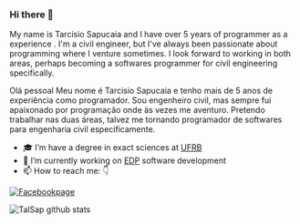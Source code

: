 ### Hi there 👋

My name is Tarcisio Sapucaia and I have over 5 years of programmer as a experience . I'm a civil engineer, but I've always been passionate about programming where I venture sometimes. I look forward to working in both areas, perhaps becoming a softwares programmer for civil engineering specifically.

Olá pessoal
Meu nome é Tarcisio Sapucaia e tenho mais de 5 anos de experiência como programador. Sou engenheiro civil, mas sempre fui apaixonado por programação onde às vezes me aventuro. Pretendo trabalhar nas duas áreas, talvez me tornando programador de softwares para engenharia civil especificamente.

- 🎓 I’m have a degree in exact sciences at [UFRB](https://ufrb.edu.br/portal/)
- 🌱 I’m currently working on [EDP](https://github.com/talsap/edp) software development 
- 📫 How to reach me: 👇

[![Facebookpage](https://dyn-qrcode.vercel.app/api?url=https://www.facebook.com/tal.sapucaia)](https://www.facebook.com/tal.sapucaia)

![TalSap github stats](https://github-readme-stats.vercel.app/api?username=talsap&show_icons=true&theme=highcontrast)

<!--
**talsap/talsap** is a ✨ _special_ ✨ repository because its `README.md` (this file) appears on your GitHub profile.
